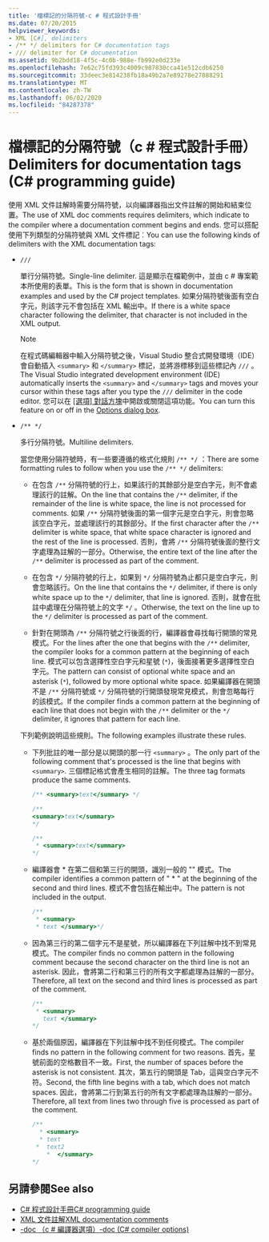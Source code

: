 ```yaml
---
title: '檔標記的分隔符號-c # 程式設計手冊'
ms.date: 07/20/2015
helpviewer_keywords:
- XML [C#], delimiters
- /** */ delimiters for C# documentation tags
- /// delimiter for C# documentation
ms.assetid: 9b2bdd18-4f5c-4c0b-988e-fb992e0d233e
ms.openlocfilehash: 7e62c75fd393c4009c987830cca41e512cdb6250
ms.sourcegitcommit: 33deec3e814238fb18a49b2a7e89278e27888291
ms.translationtype: MT
ms.contentlocale: zh-TW
ms.lasthandoff: 06/02/2020
ms.locfileid: "84287378"
---
```

# <a name="delimiters-for-documentation-tags-c-programming-guide"></a><span data-ttu-id="a82af-102">檔標記的分隔符號（c # 程式設計手冊）</span><span class="sxs-lookup"><span data-stu-id="a82af-102">Delimiters for documentation tags (C# programming guide)</span></span>

<span data-ttu-id="a82af-103">使用 XML 文件註解時需要分隔符號，以向編譯器指出文件註解的開始和結束位置。</span><span class="sxs-lookup"><span data-stu-id="a82af-103">The use of XML doc comments requires delimiters, which indicate to the compiler where a documentation comment begins and ends.</span></span> <span data-ttu-id="a82af-104">您可以搭配使用下列類型的分隔符號與 XML 文件標記︰</span><span class="sxs-lookup"><span data-stu-id="a82af-104">You can use the following kinds of delimiters with the XML documentation tags:</span></span>

- `///`

  <span data-ttu-id="a82af-105">單行分隔符號。</span><span class="sxs-lookup"><span data-stu-id="a82af-105">Single-line delimiter.</span></span> <span data-ttu-id="a82af-106">這是顯示在檔範例中，並由 c # 專案範本所使用的表單。</span><span class="sxs-lookup"><span data-stu-id="a82af-106">This is the form that is shown in documentation examples and used by the C# project templates.</span></span> <span data-ttu-id="a82af-107">如果分隔符號後面有空白字元，則該字元不會包括在 XML 輸出中。</span><span class="sxs-lookup"><span data-stu-id="a82af-107">If there is a white space character following the delimiter, that character is not included in the XML output.</span></span>

  > [!NOTE]
  > <span data-ttu-id="a82af-108">在程式碼編輯器中輸入分隔符號之後，Visual Studio 整合式開發環境（IDE）會自動插入 `<summary>` 和 `</summary>` 標記，並將游標移到這些標記內 `///` 。</span><span class="sxs-lookup"><span data-stu-id="a82af-108">The Visual Studio integrated development environment (IDE) automatically inserts the `<summary>` and `</summary>` tags and moves your cursor within these tags after you type the `///` delimiter in the code editor.</span></span> <span data-ttu-id="a82af-109">您可以在 [[選項] 對話方塊](/visualstudio/ide/reference/options-text-editor-csharp-advanced)中開啟或關閉這項功能。</span><span class="sxs-lookup"><span data-stu-id="a82af-109">You can turn this feature on or off in the [Options dialog box](/visualstudio/ide/reference/options-text-editor-csharp-advanced).</span></span>
  
- `/** */`

  <span data-ttu-id="a82af-110">多行分隔符號。</span><span class="sxs-lookup"><span data-stu-id="a82af-110">Multiline delimiters.</span></span>

  <span data-ttu-id="a82af-111">當您使用分隔符號時，有一些要遵循的格式化規則 `/** */` ：</span><span class="sxs-lookup"><span data-stu-id="a82af-111">There are some formatting rules to follow when you use the `/** */` delimiters:</span></span>
  
  - <span data-ttu-id="a82af-112">在包含 `/**` 分隔符號的行上，如果該行的其餘部分是空白字元，則不會處理該行的註解。</span><span class="sxs-lookup"><span data-stu-id="a82af-112">On the line that contains the `/**` delimiter, if the remainder of the line is white space, the line is not processed for comments.</span></span> <span data-ttu-id="a82af-113">如果 `/**` 分隔符號後面的第一個字元是空白字元，則會忽略該空白字元，並處理該行的其餘部分。</span><span class="sxs-lookup"><span data-stu-id="a82af-113">If the first character after the `/**` delimiter is white space, that white space character is ignored and the rest of the line is processed.</span></span> <span data-ttu-id="a82af-114">否則，會將 `/**` 分隔符號後面的整行文字處理為註解的一部分。</span><span class="sxs-lookup"><span data-stu-id="a82af-114">Otherwise, the entire text of the line after the `/**` delimiter is processed as part of the comment.</span></span>

  - <span data-ttu-id="a82af-115">在包含 `*/` 分隔符號的行上，如果到 `*/` 分隔符號為止都只是空白字元，則會忽略該行。</span><span class="sxs-lookup"><span data-stu-id="a82af-115">On the line that contains the `*/` delimiter, if there is only white space up to the `*/` delimiter, that line is ignored.</span></span> <span data-ttu-id="a82af-116">否則，就會在批註中處理在分隔符號上的文字 `*/` 。</span><span class="sxs-lookup"><span data-stu-id="a82af-116">Otherwise, the text on the line up to the `*/` delimiter is processed as part of the comment.</span></span>
  
  - <span data-ttu-id="a82af-117">針對在開頭為 `/**` 分隔符號之行後面的行，編譯器會尋找每行開頭的常見模式。</span><span class="sxs-lookup"><span data-stu-id="a82af-117">For the lines after the one that begins with the `/**` delimiter, the compiler looks for a common pattern at the beginning of each line.</span></span> <span data-ttu-id="a82af-118">模式可以包含選擇性空白字元和星號 (`*`)，後面接著更多選擇性空白字元。</span><span class="sxs-lookup"><span data-stu-id="a82af-118">The pattern can consist of optional white space and an asterisk (`*`), followed by more optional white space.</span></span> <span data-ttu-id="a82af-119">如果編譯器在開頭不是 `/**` 分隔符號或 `*/` 分隔符號的行開頭發現常見模式，則會忽略每行的該模式。</span><span class="sxs-lookup"><span data-stu-id="a82af-119">If the compiler finds a common pattern at the beginning of each line that does not begin with the `/**` delimiter or the `*/` delimiter, it ignores that pattern for each line.</span></span>

  <span data-ttu-id="a82af-120">下列範例說明這些規則。</span><span class="sxs-lookup"><span data-stu-id="a82af-120">The following examples illustrate these rules.</span></span>

  - <span data-ttu-id="a82af-121">下列批註的唯一部分是以開頭的那一行 `<summary>` 。</span><span class="sxs-lookup"><span data-stu-id="a82af-121">The only part of the following comment that's processed is the line that begins with `<summary>`.</span></span> <span data-ttu-id="a82af-122">三個標記格式會產生相同的註解。</span><span class="sxs-lookup"><span data-stu-id="a82af-122">The three tag formats produce the same comments.</span></span>

    ```csharp
    /** <summary>text</summary> */

    /**
    <summary>text</summary>
    */

    /**
     * <summary>text</summary>
    */
    ```

  - <span data-ttu-id="a82af-123">編譯器會 \* 在第二個和第三行的開頭，識別一般的 "" 模式。</span><span class="sxs-lookup"><span data-stu-id="a82af-123">The compiler identifies a common pattern of " \* " at the beginning of the second and third lines.</span></span> <span data-ttu-id="a82af-124">模式不會包括在輸出中。</span><span class="sxs-lookup"><span data-stu-id="a82af-124">The pattern is not included in the output.</span></span>

    ```csharp
    /**
     * <summary>
     * text </summary>*/
    ```

  - <span data-ttu-id="a82af-125">因為第三行的第二個字元不是星號，所以編譯器在下列註解中找不到常見模式。</span><span class="sxs-lookup"><span data-stu-id="a82af-125">The compiler finds no common pattern in the following comment because the second character on the third line is not an asterisk.</span></span> <span data-ttu-id="a82af-126">因此，會將第二行和第三行的所有文字都處理為註解的一部分。</span><span class="sxs-lookup"><span data-stu-id="a82af-126">Therefore, all text on the second and third lines is processed as part of the comment.</span></span>

    ```csharp
    /**
     * <summary>
       text </summary>
    */
    ```

  - <span data-ttu-id="a82af-127">基於兩個原因，編譯器在下列註解中找不到任何模式。</span><span class="sxs-lookup"><span data-stu-id="a82af-127">The compiler finds no pattern in the following comment for two reasons.</span></span> <span data-ttu-id="a82af-128">首先，星號前面的空格數目不一致。</span><span class="sxs-lookup"><span data-stu-id="a82af-128">First, the number of spaces before the asterisk is not consistent.</span></span> <span data-ttu-id="a82af-129">其次，第五行的開頭是 Tab，這與空白字元不符。</span><span class="sxs-lookup"><span data-stu-id="a82af-129">Second, the fifth line begins with a tab, which does not match spaces.</span></span> <span data-ttu-id="a82af-130">因此，會將第二行到第五行的所有文字都處理為註解的一部分。</span><span class="sxs-lookup"><span data-stu-id="a82af-130">Therefore, all text from lines two through five is processed as part of the comment.</span></span>

    <!-- markdownlint-disable MD010 -->
    ```csharp
    /**
      * <summary>
      * text
     *  text2
        *  </summary>
    */
    ```
    <!-- markdownlint-enable MD010 -->

## <a name="see-also"></a><span data-ttu-id="a82af-131">另請參閱</span><span class="sxs-lookup"><span data-stu-id="a82af-131">See also</span></span>

- [<span data-ttu-id="a82af-132">C# 程式設計手冊</span><span class="sxs-lookup"><span data-stu-id="a82af-132">C# programming guide</span></span>](../index.md)
- [<span data-ttu-id="a82af-133">XML 文件註解</span><span class="sxs-lookup"><span data-stu-id="a82af-133">XML documentation comments</span></span>](./index.md)
- [<span data-ttu-id="a82af-134">-doc （c # 編譯器選項）</span><span class="sxs-lookup"><span data-stu-id="a82af-134">-doc (C# compiler options)</span></span>](../../language-reference/compiler-options/doc-compiler-option.md)
